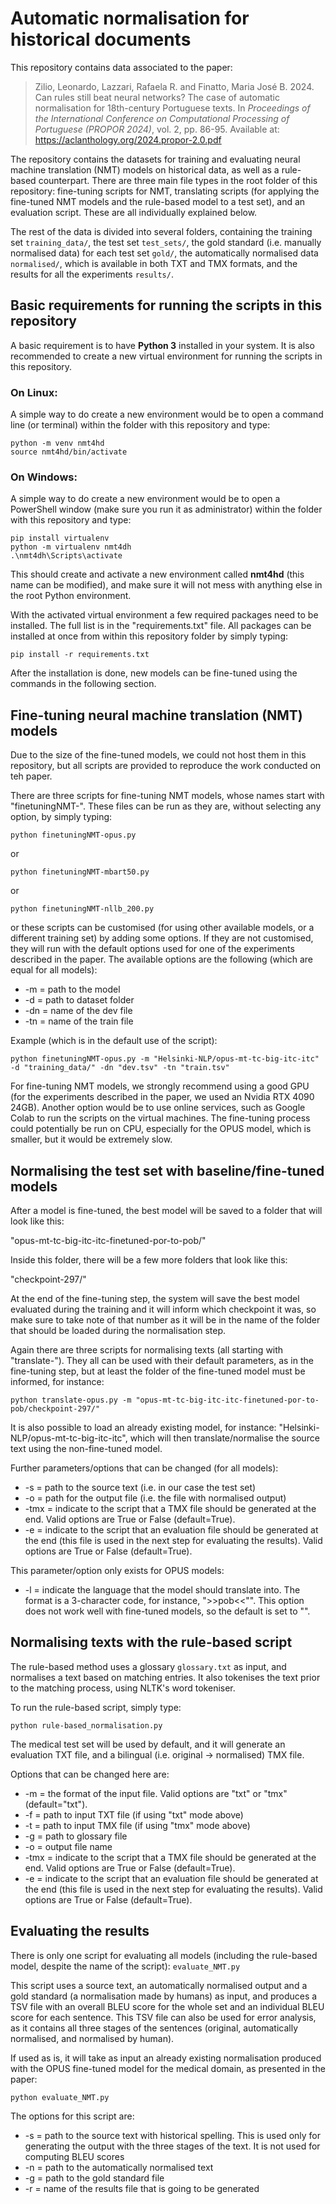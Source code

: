 # Automatic normalisation for historical documents

This repository contains data associated to the paper:


> Zilio, Leonardo, Lazzari, Rafaela R. and Finatto, Maria José B. 2024. Can rules still beat neural networks? The case of automatic normalisation for 18th-century Portuguese texts. In _Proceedings of the International Conference on Computational Processing of Portuguese (PROPOR 2024)_, vol. 2, pp. 86-95. Available at: https://aclanthology.org/2024.propor-2.0.pdf


The repository contains the datasets for training and evaluating neural machine translation (NMT) models on historical data, as well as a rule-based counterpart. There are three main file types in the root folder of this repository: fine-tuning scripts for NMT, translating scripts (for applying the fine-tuned NMT models and the rule-based model to a test set), and an evaluation script. These are all individually explained below.

The rest of the data is divided into several folders, containing the training set `training_data/`, the test set `test_sets/`, the gold standard (i.e. manually normalised data) for each test set `gold/`, the automatically normalised data `normalised/`, which is available in both TXT and TMX formats, and the results for all the experiments `results/`.


## Basic requirements for running the scripts in this repository

A basic requirement is to have **Python 3** installed in your system. It is also recommended to create a new virtual environment for running the scripts in this repository.



### On Linux:

A simple way to do create a new environment would be to open a command line (or terminal) within the folder with this repository and type:

```
python -m venv nmt4hd
source nmt4hd/bin/activate
```

### On Windows:

A simple way to do create a new environment would be to open a PowerShell window (make sure you run it as administrator) within the folder with this repository and type:

```
pip install virtualenv
python -m virtualenv nmt4dh
.\nmt4dh\Scripts\activate
```


This should create and activate a new environment called **nmt4hd** (this name can be modified), and make sure it will not mess with anything else in the root Python environment.

With the activated virtual environment a few required packages need to be installed. The full list is in the "requirements.txt" file. All packages can be installed at once from within this repository folder by simply typing:

```
pip install -r requirements.txt
```

After the installation is done, new models can be fine-tuned using the commands in the following section.


## Fine-tuning neural machine translation (NMT) models

Due to the size of the fine-tuned models, we could not host them in this repository, but all scripts are provided to reproduce the work conducted on teh paper.

There are three scripts for fine-tuning NMT models, whose names start with "finetuningNMT-". These files can be run as they are, without selecting any option, by simply typing:
```
python finetuningNMT-opus.py
```

or
```
python finetuningNMT-mbart50.py
```

or
```
python finetuningNMT-nllb_200.py
```

or these scripts can be customised (for using other available models, or a different training set) by adding some options. If they are not customised, they will run with the default options used for one of the experiments described in the paper. The available options are the following (which are equal for all models):

- -m = path to the model 
- -d = path to dataset folder 
- -dn = name of the dev file 
- -tn = name of the train file


Example (which is in the default use of the script):
```
python finetuningNMT-opus.py -m "Helsinki-NLP/opus-mt-tc-big-itc-itc" -d "training_data/" -dn "dev.tsv" -tn "train.tsv"
```

For fine-tuning NMT models, we strongly recommend using a good GPU (for the experiments described in the paper, we used an Nvidia RTX 4090 24GB). Another option would be to use online services, such as Google Colab to run the scripts on the virtual machines. The fine-tuning process could potentially be run on CPU, especially for the OPUS model, which is smaller, but it would be extremely slow.


## Normalising the test set with baseline/fine-tuned models

After a model is fine-tuned, the best model will be saved to a folder that will look like this:

"opus-mt-tc-big-itc-itc-finetuned-por-to-pob/"

Inside this folder, there will be a few more folders that look like this:

"checkpoint-297/"

At the end of the fine-tuning step, the system will save the best model evaluated during the training and it will inform which checkpoint it was, so make sure to take note of that number as it will be in the name of the folder that should be loaded during the normalisation step.

Again there are three scripts for normalising texts (all starting with "translate-"). They all can be used with their default parameters, as in the fine-tuning step, but at least the folder of the fine-tuned model must be informed, for instance:

```
python translate-opus.py -m "opus-mt-tc-big-itc-itc-finetuned-por-to-pob/checkpoint-297/"
```

It is also possible to load an already existing model, for instance: "Helsinki-NLP/opus-mt-tc-big-itc-itc", which will then translate/normalise the source text using the non-fine-tuned model.

Further parameters/options that can be changed (for all models):

- -s = path to the source text (i.e. in our case the test set)
- -o = path for the output file (i.e. the file with normalised output)
- -tmx = indicate to the script that a TMX file should be generated at the end. Valid options are True or False (default=True).
- -e = indicate to the script that an evaluation file should be generated at the end (this file is used in the next step for evaluating the results). Valid options are True or False (default=True).

This parameter/option only exists for OPUS models:
- -l = indicate the language that the model should translate into. The format is a 3-character code, for instance, ">>pob<<"". This option does not work well with fine-tuned models, so the default is set to "".


## Normalising texts with the rule-based script

The rule-based method uses a glossary `glossary.txt` as input, and normalises a text based on matching entries. It also tokenises the text prior to the matching process, using NLTK's word tokeniser.

To run the rule-based script, simply type:

```
python rule-based_normalisation.py
```

The medical test set will be used by default, and it will generate an evaluation TXT file, and a bilingual (i.e. original -> normalised) TMX file.

Options that can be changed here are:

- -m = the format of the input file. Valid options are "txt" or "tmx" (default="txt").
- -f = path to input TXT file (if using "txt" mode above)
- -t = path to input TMX file (if using "tmx" mode above)
- -g = path to glossary file
- -o = output file name
- -tmx = indicate to the script that a TMX file should be generated at the end. Valid options are True or False (default=True).
- -e = indicate to the script that an evaluation file should be generated at the end (this file is used in the next step for evaluating the results). Valid options are True or False (default=True).


## Evaluating the results

There is only one script for evaluating all models (including the rule-based model, despite the name of the script): `evaluate_NMT.py`

This script uses a source text, an automatically normalised output and a gold standard (a normalisation made by humans) as input, and produces a TSV file with an overall BLEU score for the whole set and an individual BLEU score for each sentence. This TSV file can also be used for error analysis, as it contains all three stages of the sentences (original, automatically normalised, and normalised by human).

If used as is, it will take as input an already existing normalisation produced with the OPUS fine-tuned model for the medical domain, as presented in the paper:

```
python evaluate_NMT.py
```

The options for this script are:

- -s = path to the source text with historical spelling. This is used only for generating the output with the three stages of the text. It is not used for computing BLEU scores
- -n = path to the automatically normalised text
- -g = path to the gold standard file
- -r = name of the results file that is going to be generated
